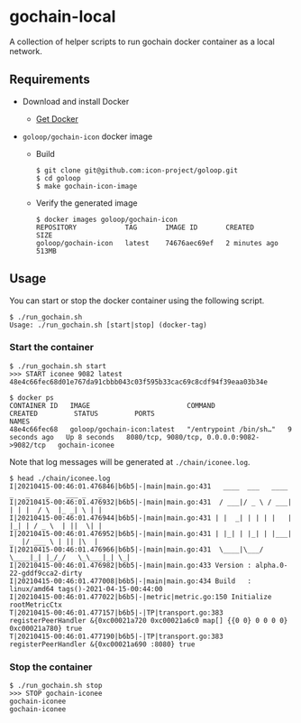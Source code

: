 # gochain-local

A collection of helper scripts to run gochain docker container as a local network.

## Requirements

- Download and install Docker
  - [Get Docker](https://docs.docker.com/get-docker/)

- `goloop/gochain-icon` docker image
  - Build
    ```
    $ git clone git@github.com:icon-project/goloop.git
    $ cd goloop
    $ make gochain-icon-image
    ```
  - Verify the generated image
    ```
    $ docker images goloop/gochain-icon
    REPOSITORY            TAG       IMAGE ID       CREATED         SIZE
    goloop/gochain-icon   latest    74676aec69ef   2 minutes ago   513MB
    ```

## Usage

You can start or stop the docker container using the following script.

```
$ ./run_gochain.sh
Usage: ./run_gochain.sh [start|stop] (docker-tag)
```

### Start the container

```
$ ./run_gochain.sh start
>>> START iconee 9082 latest
48e4c66fec68d01e767da91cbbb043c03f595b33cac69c8cdf94f39eaa03b34e

$ docker ps
CONTAINER ID   IMAGE                        COMMAND                  CREATED         STATUS         PORTS                                        NAMES
48e4c66fec68   goloop/gochain-icon:latest   "/entrypoint /bin/sh…"   9 seconds ago   Up 8 seconds   8080/tcp, 9080/tcp, 0.0.0.0:9082->9082/tcp   gochain-iconee
```

Note that log messages will be generated at `./chain/iconee.log`.

```
$ head ./chain/iconee.log
I|20210415-00:46:01.476846|b6b5|-|main|main.go:431   ____  ___   ____ _   _    _    ___ _   _
I|20210415-00:46:01.476932|b6b5|-|main|main.go:431  / ___|/ _ \ / ___| | | |  / \  |_ _| \ | |
I|20210415-00:46:01.476944|b6b5|-|main|main.go:431 | |  _| | | | |   | |_| | / _ \  | ||  \| |
I|20210415-00:46:01.476952|b6b5|-|main|main.go:431 | |_| | |_| | |___|  _  |/ ___ \ | || |\  |
I|20210415-00:46:01.476966|b6b5|-|main|main.go:431  \____|\___/ \____|_| |_/_/   \_\___|_| \_|
I|20210415-00:46:01.476982|b6b5|-|main|main.go:433 Version : alpha.0-22-gddf9cca2-dirty
I|20210415-00:46:01.477008|b6b5|-|main|main.go:434 Build   : linux/amd64 tags()-2021-04-15-00:44:00
I|20210415-00:46:01.477022|b6b5|-|metric|metric.go:150 Initialize rootMetricCtx
T|20210415-00:46:01.477157|b6b5|-|TP|transport.go:383 registerPeerHandler &{0xc00021a720 0xc00021a6c0 map[] {{0 0} 0 0 0 0} 0xc00021a780} true
T|20210415-00:46:01.477190|b6b5|-|TP|transport.go:383 registerPeerHandler &{0xc00021a690 :8080} true
```

### Stop the container

```
$ ./run_gochain.sh stop
>>> STOP gochain-iconee
gochain-iconee
gochain-iconee
```
